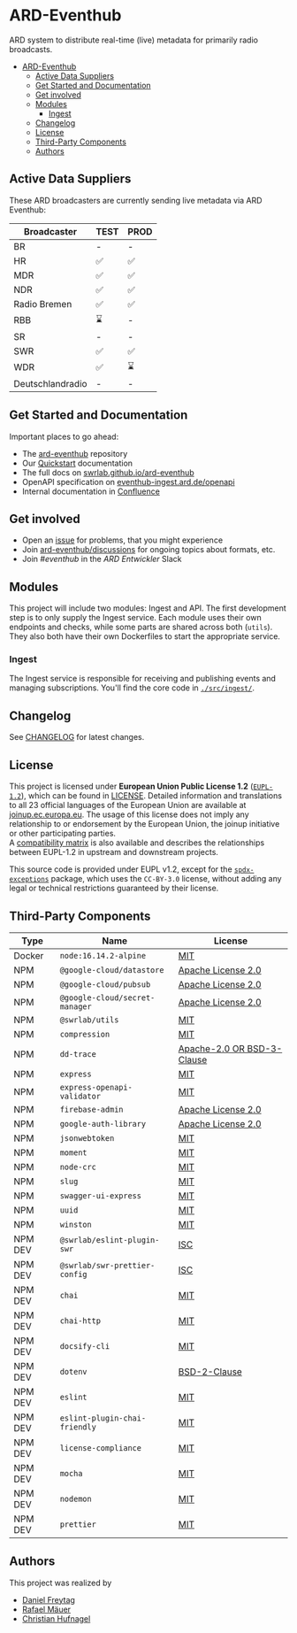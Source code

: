 # ARD-Eventhub

ARD system to distribute real-time (live) metadata for primarily radio broadcasts.

- [ARD-Eventhub](#ard-eventhub)
  - [Active Data Suppliers](#active-data-suppliers)
  - [Get Started and Documentation](#get-started-and-documentation)
  - [Get involved](#get-involved)
  - [Modules](#modules)
    - [Ingest](#ingest)
  - [Changelog](#changelog)
  - [License](#license)
  - [Third-Party Components](#third-party-components)
  - [Authors](#authors)

## Active Data Suppliers

These ARD broadcasters are currently sending live metadata via ARD Eventhub:

| Broadcaster      | TEST | PROD |
| ---------------- | ---- | ---- |
| BR               | -    | -    |
| HR               | ✅    | ✅    |
| MDR              | ✅    | ✅    |
| NDR              | ✅    | ✅    |
| Radio Bremen     | ✅    | ✅    |
| RBB              | ⌛️    | -    |
| SR               | -    | -    |
| SWR              | ✅    | ✅    |
| WDR              | ✅    | ⌛️    |
| Deutschlandradio | -    | -    |

## Get Started and Documentation

Important places to go ahead:

- The [ard-eventhub](https://github.com/swrlab/ard-eventhub) repository
- Our [Quickstart](docs/QUICKSTART.md) documentation
- The full docs on [swrlab.github.io/ard-eventhub](https://swrlab.github.io/ard-eventhub/)
- OpenAPI specification on [eventhub-ingest.ard.de/openapi](https://eventhub-ingest.ard.de/openapi)
- Internal documentation in [Confluence](https://confluence.ard.de/x/4AmgDw)

## Get involved

- Open an [issue](https://github.com/swrlab/ard-eventhub/issues) for problems, that you might experience
- Join [ard-eventhub/discussions](https://github.com/swrlab/ard-eventhub/discussions) for ongoing topics about formats, etc.
- Join _#eventhub_ in the _ARD Entwickler_ Slack

## Modules

This project will include two modules: Ingest and API. The first development step is to only supply the Ingest service. Each module uses their own endpoints and checks, while some parts are shared across both (`utils`). They also both have their own Dockerfiles to start the appropriate service.

### Ingest

The Ingest service is responsible for receiving and publishing events and managing subscriptions. You'll find the core code in [`./src/ingest/`](./src/ingest/).

## Changelog

See [CHANGELOG](CHANGELOG.md) for latest changes.

## License

This project is licensed under **European Union Public License 1.2** ([`EUPL-1.2`](https://spdx.org/licenses/EUPL-1.2.html)), which can be found in [LICENSE](LICENSE.txt). Detailed information and translations to all 23 official languages of the European Union are available at [joinup.ec.europa.eu](https://joinup.ec.europa.eu/collection/eupl/eupl-text-eupl-12). The usage of this license does not imply any relationship to or endorsement by the European Union, the joinup initiative or other participating parties.  
A [compatibility matrix](https://joinup.ec.europa.eu/collection/eupl/matrix-eupl-compatible-open-source-licences) is also available and describes the relationships between EUPL-1.2 in upstream and downstream projects.

This source code is provided under EUPL v1.2, except for the [`spdx-exceptions`](https://www.npmjs.com/package/spdx-exceptions) package, which uses the `CC-BY-3.0` license, without adding any legal or technical restrictions guaranteed by their license.

## Third-Party Components

| Type    | Name                           | License                                                                                            |
| ------- | ------------------------------ | -------------------------------------------------------------------------------------------------- |
| Docker  | `node:16.14.2-alpine`          | [MIT](https://github.com/nodejs/node/blob/master/LICENSE)                                          |
| NPM     | `@google-cloud/datastore`      | [Apache License 2.0](https://github.com/googleapis/nodejs-datastore/blob/master/LICENSE)           |
| NPM     | `@google-cloud/pubsub`         | [Apache License 2.0](https://github.com/googleapis/nodejs-pubsub/blob/master/LICENSE)              |
| NPM     | `@google-cloud/secret-manager` | [Apache License 2.0](https://github.com/googleapis/nodejs-secret-manager/blob/master/LICENSE)      |
| NPM     | `@swrlab/utils`                | [MIT](https://github.com/swrlab/node-utils/blob/main/LICENSE.md)                                   |
| NPM     | `compression`                  | [MIT](https://github.com/expressjs/compression/blob/master/LICENSE)                                |
| NPM     | `dd-trace`                     | [Apache-2.0 OR BSD-3-Clause](https://github.com/DataDog/dd-trace-js/blob/master/LICENSE)           |
| NPM     | `express`                      | [MIT](https://github.com/expressjs/express/blob/master/LICENSE)                                    |
| NPM     | `express-openapi-validator`    | [MIT](https://github.com/cdimascio/express-openapi-validator/blob/master/LICENSE)                  |
| NPM     | `firebase-admin`               | [Apache License 2.0](https://github.com/firebase/firebase-admin-node/blob/master/LICENSE)          |
| NPM     | `google-auth-library`          | [Apache License 2.0](https://github.com/googleapis/google-auth-library-nodejs/blob/master/LICENSE) |
| NPM     | `jsonwebtoken`                 | [MIT](https://github.com/auth0/node-jsonwebtoken/blob/master/LICENSE)                              |
| NPM     | `moment`                       | [MIT](https://github.com/moment/moment/blob/develop/LICENSE)                                       |
| NPM     | `node-crc`                     | [MIT](https://github.com/magiclen/node-crc/blob/master/LICENSE)                                    |
| NPM     | `slug`                         | [MIT](https://github.com/Trott/slug/blob/master/LICENSE)                                           |
| NPM     | `swagger-ui-express`           | [MIT](https://github.com/scottie1984/swagger-ui-express/blob/master/LICENSE)                       |
| NPM     | `uuid`                         | [MIT](https://github.com/uuidjs/uuid/blob/master/LICENSE.md)                                       |
| NPM     | `winston`                      | [MIT](https://github.com/winstonjs/winston/blob/master/LICENSE)                                    |
| NPM DEV | `@swrlab/eslint-plugin-swr`    | [ISC](https://github.com/swrlab/eslint-plugin-swr/)                                                |
| NPM DEV | `@swrlab/swr-prettier-config`  | [ISC](https://github.com/swrlab/prettier-config/blob/main/license.md)                              |
| NPM DEV | `chai`                         | [MIT](https://github.com/chaijs/chai/blob/master/LICENSE)                                          |
| NPM DEV | `chai-http`                    | [MIT](https://github.com/chaijs/chai-http/blob/master/package.json)                                |
| NPM DEV | `docsify-cli`                  | [MIT](https://github.com/docsifyjs/docsify-cli/blob/master/LICENSE)                                |
| NPM DEV | `dotenv`                       | [BSD-2-Clause](https://github.com/motdotla/dotenv/blob/master/LICENSE)                             |
| NPM DEV | `eslint`                       | [MIT](https://github.com/eslint/eslint/blob/master/LICENSE)                                        |
| NPM DEV | `eslint-plugin-chai-friendly`  | [MIT](https://github.com/ihordiachenko/eslint-plugin-chai-friendly/blob/master/LICENSE)            |
| NPM DEV | `license-compliance`           | [MIT](https://github.com/tmorell/license-compliance/blob/master/LICENSE)                           |
| NPM DEV | `mocha`                        | [MIT](https://github.com/mochajs/mocha/blob/master/LICENSE)                                        |
| NPM DEV | `nodemon`                      | [MIT](https://github.com/remy/nodemon/blob/master/LICENSE)                                         |
| NPM DEV | `prettier`                     | [MIT](https://github.com/prettier/prettier/blob/main/LICENSE)                                      |

## Authors

This project was realized by

- [Daniel Freytag](https://github.com/frytg)
- [Rafael Mäuer](https://github.com/rafaelmaeuer)
- [Christian Hufnagel](https://github.com/chhufnagel)
